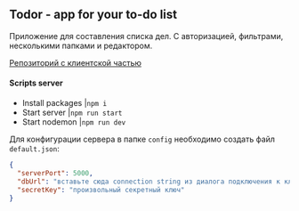 ## Todor -  app for your to-do list

Приложение для составления списка дел. С авторизацией, фильтрами, несколькими папками и редактором.

[Репозиторий с клиентской частью](https://github.com/websega/todor-client.git)

#### Scripts server
- Install packages    |```npm i```
- Start server        |```npm run start```
- Start nodemon     |```npm run dev```

Для конфигурации сервера в папке `config` необходимо создать файл `default.json`:

```json
{
  "serverPort": 5000,
  "dbUrl": "вставьте сюда connection string из диалога подключения к кластеру",
  "secretKey": "произвольный секретный ключ"
}
```
